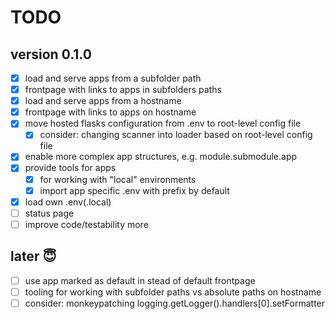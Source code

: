 # TODO

## version 0.1.0

- [x] load and serve apps from a subfolder path
- [x] frontpage with links to apps in subfolders paths
- [x] load and serve apps from a hostname
- [x] frontpage with links to apps on hostname
- [x] move hosted flasks configuration from .env to root-level config file
  - [x] consider: changing scanner into loader based on root-level config file
- [x] enable more complex app structures, e.g. module.submodule.app
- [x] provide tools for apps
  - [x] for working with "local" environments
  - [x] import app specific .env with prefix by default
- [x] load own .env(.local)
- [ ] status page
- [ ] improve code/testability more

## later 😇

- [ ] use app marked as default in stead of default frontpage
- [ ] tooling for working with subfolder paths vs absolute paths on hostname
- [ ] consider: monkeypatching logging.getLogger().handlers[0].setFormatter
